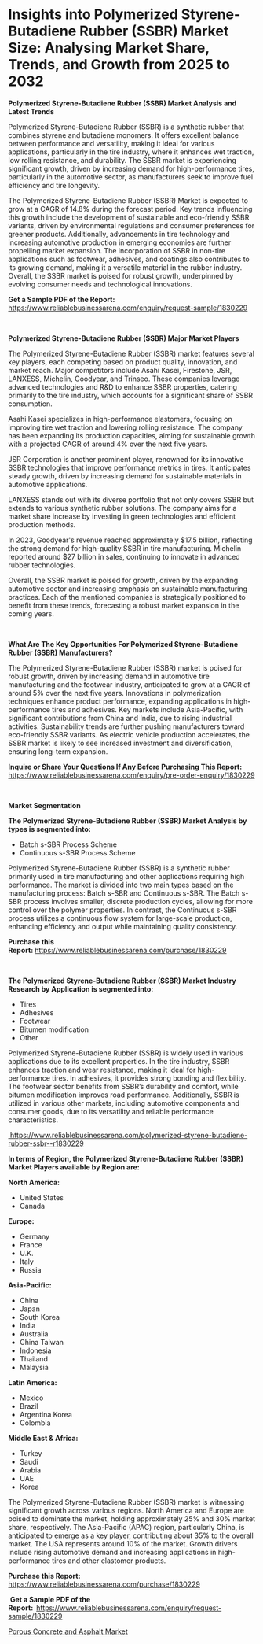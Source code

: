 <p><h1>Insights into Polymerized Styrene-Butadiene Rubber (SSBR) Market Size: Analysing Market Share, Trends, and Growth from 2025 to 2032</h1></p><p><strong>Polymerized Styrene-Butadiene Rubber (SSBR) Market Analysis and Latest Trends</strong></p>
<p><p>Polymerized Styrene-Butadiene Rubber (SSBR) is a synthetic rubber that combines styrene and butadiene monomers. It offers excellent balance between performance and versatility, making it ideal for various applications, particularly in the tire industry, where it enhances wet traction, low rolling resistance, and durability. The SSBR market is experiencing significant growth, driven by increasing demand for high-performance tires, particularly in the automotive sector, as manufacturers seek to improve fuel efficiency and tire longevity.</p><p>The Polymerized Styrene-Butadiene Rubber (SSBR) Market is expected to grow at a CAGR of 14.8% during the forecast period. Key trends influencing this growth include the development of sustainable and eco-friendly SSBR variants, driven by environmental regulations and consumer preferences for greener products. Additionally, advancements in tire technology and increasing automotive production in emerging economies are further propelling market expansion. The incorporation of SSBR in non-tire applications such as footwear, adhesives, and coatings also contributes to its growing demand, making it a versatile material in the rubber industry. Overall, the SSBR market is poised for robust growth, underpinned by evolving consumer needs and technological innovations.</p></p>
<p><strong>Get a Sample PDF of the Report:&nbsp;</strong> <a href="https://www.reliablebusinessarena.com/enquiry/request-sample/1830229?utm_campaign=2262&utm_medium=2&utm_source=Github&utm_content=ia&utm_term=03022025&utm_id=polymerized-styrene-butadiene-rubber-ssbr">https://www.reliablebusinessarena.com/enquiry/request-sample/1830229</a></p>
<p>&nbsp;</p>
<p><strong>Polymerized Styrene-Butadiene Rubber (SSBR) Major Market Players</strong></p>
<p><p>The Polymerized Styrene-Butadiene Rubber (SSBR) market features several key players, each competing based on product quality, innovation, and market reach. Major competitors include Asahi Kasei, Firestone, JSR, LANXESS, Michelin, Goodyear, and Trinseo. These companies leverage advanced technologies and R&D to enhance SSBR properties, catering primarily to the tire industry, which accounts for a significant share of SSBR consumption.</p><p>Asahi Kasei specializes in high-performance elastomers, focusing on improving tire wet traction and lowering rolling resistance. The company has been expanding its production capacities, aiming for sustainable growth with a projected CAGR of around 4% over the next five years.</p><p>JSR Corporation is another prominent player, renowned for its innovative SSBR technologies that improve performance metrics in tires. It anticipates steady growth, driven by increasing demand for sustainable materials in automotive applications.</p><p>LANXESS stands out with its diverse portfolio that not only covers SSBR but extends to various synthetic rubber solutions. The company aims for a market share increase by investing in green technologies and efficient production methods.</p><p>In 2023, Goodyear's revenue reached approximately $17.5 billion, reflecting the strong demand for high-quality SSBR in tire manufacturing. Michelin reported around $27 billion in sales, continuing to innovate in advanced rubber technologies.</p><p>Overall, the SSBR market is poised for growth, driven by the expanding automotive sector and increasing emphasis on sustainable manufacturing practices. Each of the mentioned companies is strategically positioned to benefit from these trends, forecasting a robust market expansion in the coming years.</p></p>
<p>&nbsp;</p>
<p><strong>What Are The Key Opportunities For Polymerized Styrene-Butadiene Rubber (SSBR) Manufacturers?</strong></p>
<p><p>The Polymerized Styrene-Butadiene Rubber (SSBR) market is poised for robust growth, driven by increasing demand in automotive tire manufacturing and the footwear industry, anticipated to grow at a CAGR of around 5% over the next five years. Innovations in polymerization techniques enhance product performance, expanding applications in high-performance tires and adhesives. Key markets include Asia-Pacific, with significant contributions from China and India, due to rising industrial activities. Sustainability trends are further pushing manufacturers toward eco-friendly SSBR variants. As electric vehicle production accelerates, the SSBR market is likely to see increased investment and diversification, ensuring long-term expansion.</p></p>
<p><strong>Inquire or Share Your Questions If Any Before Purchasing This Report:</strong> <a href="https://www.reliablebusinessarena.com/enquiry/pre-order-enquiry/1830229?utm_campaign=2262&utm_medium=2&utm_source=Github&utm_content=ia&utm_term=03022025&utm_id=polymerized-styrene-butadiene-rubber-ssbr">https://www.reliablebusinessarena.com/enquiry/pre-order-enquiry/1830229</a></p>
<p>&nbsp;</p>
<p><strong>Market Segmentation</strong></p>
<p><strong>The Polymerized Styrene-Butadiene Rubber (SSBR) Market Analysis by types is segmented into:</strong></p>
<p><ul><li>Batch s-SBR Process Scheme</li><li>Continuous s-SBR Process Scheme</li></ul></p>
<p><p>Polymerized Styrene-Butadiene Rubber (SSBR) is a synthetic rubber primarily used in tire manufacturing and other applications requiring high performance. The market is divided into two main types based on the manufacturing process: Batch s-SBR and Continuous s-SBR. The Batch s-SBR process involves smaller, discrete production cycles, allowing for more control over the polymer properties. In contrast, the Continuous s-SBR process utilizes a continuous flow system for large-scale production, enhancing efficiency and output while maintaining quality consistency.</p></p>
<p><strong>Purchase this Report:&nbsp;</strong><a href="https://www.reliablebusinessarena.com/purchase/1830229?utm_campaign=2262&utm_medium=2&utm_source=Github&utm_content=ia&utm_term=03022025&utm_id=polymerized-styrene-butadiene-rubber-ssbr">https://www.reliablebusinessarena.com/purchase/1830229</a></p>
<p>&nbsp;</p>
<p><strong>The Polymerized Styrene-Butadiene Rubber (SSBR) Market Industry Research by Application is segmented into:</strong></p>
<p><ul><li>Tires</li><li>Adhesives</li><li>Footwear</li><li>Bitumen modification</li><li>Other</li></ul></p>
<p><p>Polymerized Styrene-Butadiene Rubber (SSBR) is widely used in various applications due to its excellent properties. In the tire industry, SSBR enhances traction and wear resistance, making it ideal for high-performance tires. In adhesives, it provides strong bonding and flexibility. The footwear sector benefits from SSBR’s durability and comfort, while bitumen modification improves road performance. Additionally, SSBR is utilized in various other markets, including automotive components and consumer goods, due to its versatility and reliable performance characteristics.</p></p>
<p><a href="https://www.reliablebusinessarena.com/polymerized-styrene-butadiene-rubber-ssbr--r1830229?utm_campaign=2262&utm_medium=2&utm_source=Github&utm_content=ia&utm_term=03022025&utm_id=polymerized-styrene-butadiene-rubber-ssbr">&nbsp;https://www.reliablebusinessarena.com/polymerized-styrene-butadiene-rubber-ssbr--r1830229</a></p>
<p><strong>In terms of Region, the Polymerized Styrene-Butadiene Rubber (SSBR) Market Players available by Region are:</strong></p>
<p>
    <p> <strong> North America: </strong>
        <ul>
            <li>United States</li>
            <li>Canada</li>
        </ul>
        </p> 
    <p> <strong> Europe: </strong>
        <ul>
            <li>Germany</li>
            <li>France</li>
            <li>U.K.</li>
            <li>Italy</li>
            <li>Russia</li>
        </ul>
        </p> 
    <p> <strong> Asia-Pacific: </strong>
        <ul>
            <li>China</li>
            <li>Japan</li>
            <li>South Korea</li>
            <li>India</li>
            <li>Australia</li>
            <li>China Taiwan</li>
            <li>Indonesia</li>
            <li>Thailand</li>
            <li>Malaysia</li>
        </ul>
        </p> 
    <p> <strong> Latin America: </strong>
        <ul>
            <li>Mexico</li>
            <li>Brazil</li>
            <li>Argentina Korea</li>
            <li>Colombia</li>
        </ul>
        </p> 
    <p> <strong> Middle East & Africa: </strong>
        <ul>
            <li>Turkey</li>
            <li>Saudi</li>
            <li>Arabia</li>
            <li>UAE</li>
            <li>Korea</li>
        </ul>
    </p>
    </p>
<p><p>The Polymerized Styrene-Butadiene Rubber (SSBR) market is witnessing significant growth across various regions. North America and Europe are poised to dominate the market, holding approximately 25% and 30% market share, respectively. The Asia-Pacific (APAC) region, particularly China, is anticipated to emerge as a key player, contributing about 35% to the overall market. The USA represents around 10% of the market. Growth drivers include rising automotive demand and increasing applications in high-performance tires and other elastomer products.</p></p>
<p><strong>Purchase this Report: </strong><a href="https://www.reliablebusinessarena.com/purchase/1830229?utm_campaign=2262&utm_medium=2&utm_source=Github&utm_content=ia&utm_term=03022025&utm_id=polymerized-styrene-butadiene-rubber-ssbr">https://www.reliablebusinessarena.com/purchase/1830229</a></p>
<p>&nbsp;<strong>Get a Sample PDF of the Report:&nbsp;&nbsp;</strong><a href="https://www.reliablebusinessarena.com/enquiry/request-sample/1830229?utm_campaign=2262&utm_medium=2&utm_source=Github&utm_content=ia&utm_term=03022025&utm_id=polymerized-styrene-butadiene-rubber-ssbr">https://www.reliablebusinessarena.com/enquiry/request-sample/1830229</a></p>
<p><strong></strong></p>
<p><p><a href="https://github.com/leopardmicheal7019/Market-Research-Report-List-1/blob/main/porous-concrete-and-asphalt-market.md?utm_campaign=2262&utm_medium=2&utm_source=Github&utm_content=ia&utm_term=03022025&utm_id=polymerized-styrene-butadiene-rubber-ssbr">Porous Concrete and Asphalt Market</a></p></p>
